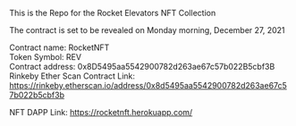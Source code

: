 This is the Repo for the Rocket Elevators NFT Collection

The contract is set to be revealed on Monday morning, December 27, 2021

Contract name: RocketNFT </br>
Token Symbol: REV </br>
Contract address: 0x8D5495aa5542900782d263ae67c57b022B5cbf3B </br>
Rinkeby Ether Scan Contract Link: https://rinkeby.etherscan.io/address/0x8d5495aa5542900782d263ae67c57b022b5cbf3b

NFT DAPP Link: https://rocketnft.herokuapp.com/
